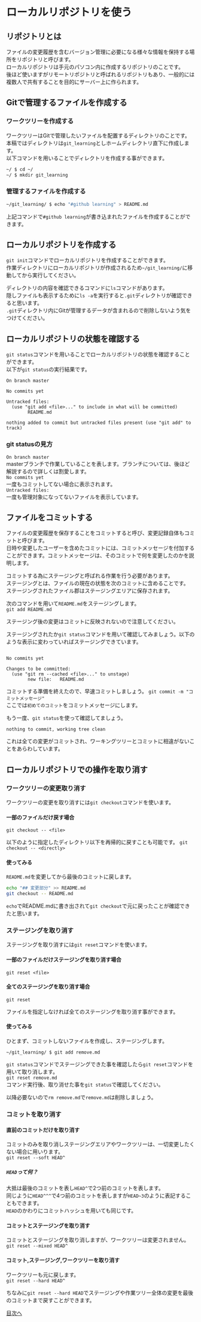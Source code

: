 # ローカルリポジトリを使う
## リポジトリとは
ファイルの変更履歴を含むバージョン管理に必要になる様々な情報を保持する場所をリポジトリと呼びます。  
ローカルリポジトリは手元のパソコン内に作成するリポジトリのことです。  
後ほど使いますがリモートリポジトリと呼ばれるリポジトリもあり、一般的には複数人で共有することを目的にサーバー上に作られます。  

## Gitで管理するファイルを作成する
### ワークツリーを作成する
ワークツリーはGitで管理したいファイルを配置するディレクトリのことです。  
本稿ではディレクトリは`git_learning`としホームディレクトリ直下に作成します。  
以下コマンドを用いることでディレクトリを作成する事ができます。  

```bash
~/ $ cd ~/
~/ $ mkdir git_learning
```    

### 管理するファイルを作成する
```bash
~/git_learning/ $ echo "#github learning" > README.md
```
上記コマンドで`#github learning`が書き込まれたファイルを作成することができます。  

## ローカルリポジトリを作成する
`git init`コマンドでローカルリポジトリを作成することができます。  
作業ディレクトリにローカルリポジトリが作成されるため`~/git_learning/`に移動してから実行してください。

ディレクトリの内容を確認できるコマンドに`ls`コマンドがあります。  
隠しファイルも表示するために`ls -a`を実行すると`.git`ディレクトリが確認できると思います。  
`.git`ディレクトリ内にGitが管理するデータが含まれるので削除しないよう気をつけてください。

## ローカルリポジトリの状態を確認する
`git status`コマンドを用いることでローカルリポジトリの状態を確認することができます。  
以下が`git status`の実行結果です。  
```~/git_learning/ $ git status
On branch master

No commits yet

Untracked files:
  (use "git add <file>..." to include in what will be committed)
        README.md

nothing added to commit but untracked files present (use "git add" to track)
```

### git statusの見方
`On branch master`  
masterブランチで作業していることを表します。ブランチについては、後ほど解説するので詳しくは割愛します。  
`No commits yet`  
一度もコミットしてない場合に表示されます。  
`Untracked files:`  
一度も管理対象になってないファイルを表示しています。  

## ファイルをコミットする
ファイルの変更履歴を保存することをコミットすると呼び、変更記録自体もコミットと呼びます。  
日時や変更したユーザーを含めたコミットには、コミットメッセージを付加することができます。コミットメッセージは、そのコミットで何を変更したのかを説明します。  

コミットする為にステージングと呼ばれる作業を行う必要があります。  
ステージングとは、ファイルの現在の状態を次のコミットに含めることです。  
ステージングされたファイル郡はステージングエリアに保存されます。  

次のコマンドを用いて`README.md`をステージングします。  
`git add README.md`  

ステージング後の変更はコミットに反映されないので注意してください。  

ステージングされたか`git status`コマンドを用いて確認してみましょう。以下のような表示に変わっていればステージングできています。  
```On branch master

No commits yet

Changes to be committed:
  (use "git rm --cached <file>..." to unstage)
        new file:   README.md
```  


コミットする準備を終えたので、早速コミットしましょう。
`git commit -m "コミットメッセージ"`  
ここでは`初めてのコミット`をコミットメッセージにします。  

もう一度、`git status`を使って確認してましょう。  
```On branch master
nothing to commit, working tree clean
```  
これは全ての変更がコミットされ、ワーキングツリーとコミットに相違がないことをあらわしています。  

## ローカルリポジトリでの操作を取り消す
### ワークツリーの変更取り消す
ワークツリーの変更を取り消すには`git checkout`コマンドを使います。  

#### 一部のファイルだけ戻す場合
`git checkout -- <file>`

以下のように指定したディレクトリ以下を再帰的に戻すことも可能です。
`git checkout -- <directly>`  


#### 使ってみる
`README.md`を変更してから最後のコミットに戻します。

```bash
echo "## 変更部分" >> README.md
git checkout -- README.md
```
`echo`でREADME.mdに書き出されて`git checkout`で元に戻ったことが確認できたと思います。  

### ステージングを取り消す
ステージングを取り消すには`git reset`コマンドを使います。  

#### 一部のファイルだけステージングを取り消す場合
`git reset <file>`  

#### 全てのステージングを取り消す場合
`git reset`

ファイルを指定しなければ全てのステージングを取り消す事ができます。

#### 使ってみる
ひとまず、コミットしないファイルを作成し、ステージングします。  
```~/git_learning/ $ echo > remove.md
~/git_learning/ $ git add remove.md
```  
`git status`コマンドでステージングできた事を確認したら`git reset`コマンドを用いて取り消します。  
`git reset remove.md`  
コマンド実行後、取り消せた事を`git status`で確認してください。  

以降必要ないので`rm remove.md`で`remove.md`は削除しましょう。  

### コミットを取り消す
#### 直前のコミットだけを取り消す
コミットのみを取り消しステージングエリアやワークツリーは、一切変更したくない場合に用いります。  
`git reset --soft HEAD^`  

##### `HEAD`って何？
大抵は最後のコミットを表し`HEAD^`で2つ前のコミットを表します。  
同じように`HEAD^^^`で4つ前のコミットを表しますが`HEAD~3`のように表記することもできます。  
`HEAD`のかわりにコミットハッシュを用いても同じです。  

#### コミットとステージングを取り消す
コミットとステージングを取り消しますが、ワークツリーは変更されません。
`git reset --mixed HEAD^`  

#### コミット,ステージング,ワークツリーを取り消す
ワークツリーも元に戻します。  
`git reset --hard HEAD^`  

ちなみに`git reset --hard HEAD`でステージングや作業ツリー全体の変更を最後のコミットまで戻すことができます。  



[目次へ](../README.md)
